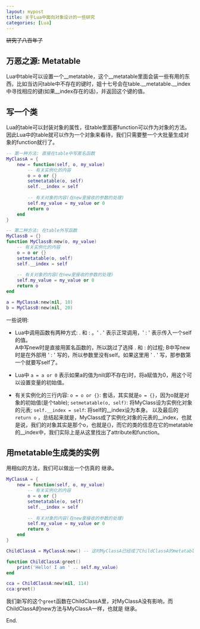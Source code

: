 ```yaml
---
layout: mypost
title: 关于Lua中面向对象设计的一些研究
categories: [Lua]
---
```


~~研究了八百年了~~

## 万恶之源: Metatable

Lua中table可以设置一个__metatable，这个__metatable里面会装一些有用的东西，比如当访问table中不存在的键时，姐十七号会在table.\_\_metatable.\_\_index中寻找相应的键(如果\_\_index存在的话)，并返回这个键的值。  

## 写一个类

Lua的table可以封装对象的属性，往table里面塞function可以作为对象的方法。因此Lua中的table就可以作为一个对象来看待，我们只需要整一个大批量生成对象的function就行了。  

```lua
-- 第一种方法: 直接在table中写匿名函数
MyClassA = {
    new = function(self, o, my_value)
        -- 有关实例化的内容
        o = o or {}
        setmetatable(o, self)
        self.__index = self
        
        -- 有关对象的内容(在new里接收的参数的处理)
        self.my_value = my_value or 0
        return o
    end
}

-- 第二种方法: 在table外写函数
MyClassB = {}
function MyClassB:new(o, my_value)
    -- 有关实例化的内容
    o = o or {}
    setmetatable(o, self)
    self.__index = self
    
    -- 有关对象的内容(在new里接收的参数的处理)
    self.my_value = my_value or 0
    return o
end

a = MyClassA:new(nil, 10)
b = MyClassB:new(nil, 20)

```  

一些说明: 

- Lua中调用函数有两种方式: . 和 : 。' . ' 表示正常调用，' : ' 表示传入一个self的值。  
  A中写new时是直接用匿名函数的，所以跳过了选择 . 和 : 的过程;
  B中写new时是在外部用 ' : ' 写的，所以参数里没有self。如果这里用 ' . ' 写，那参数第一个就要写self了。

- Lua中 ``a = a or 0`` 表示如果a的值为nil(即不存在)时，将a赋值为0，用这个可以设置变量的初始值。

- 有关实例化的三行内容:
  ``o = o or {}``: 套话，其实就是``o = {}``，因为o就是对象的初始值(是个table);
  ``setmetatable(o, self)``: 将MyClass设为实例化对象的元表;
  ``self.__index = self``: 将self的__index设为本身。
  以及最后的 ``return o`` ，总结起来就是，MyClass成了实例化对象的元表的__index，也就是说，我们的对象其实是那个o，也就是{}，而它的类的信息在它的metatable的__index中，我们实际上是从这里找出了attribute和function。

## 用metatable生成类的实例

用相似的方法，我们可以做出一个仿真的 继承。

```lua
MyClassA = {
    new = function(self, o, my_value)
        -- 有关实例化的内容
        o = o or {}
        setmetatable(o, self)
        self.__index = self
        
        -- 有关对象的内容(在new里接收的参数的处理)
        self.my_value = my_value or 0
        return o
    end
}

ChildClassA = MyClassA:new() -- 这时MyClassA已经成了ChildClassA的metatable的__index了

function ChildClassA:greet()
    print('Hello! I am ' .. self.my_value)
end

cca = ChildClassA:new(nil, 114)
cca:greet()
```

我们新写的这个``greet``函数在ChildClassA里，对MyClassA没有影响，而ChildClassA的new方法与MyClassA一样，也就是 继承。  

End.
